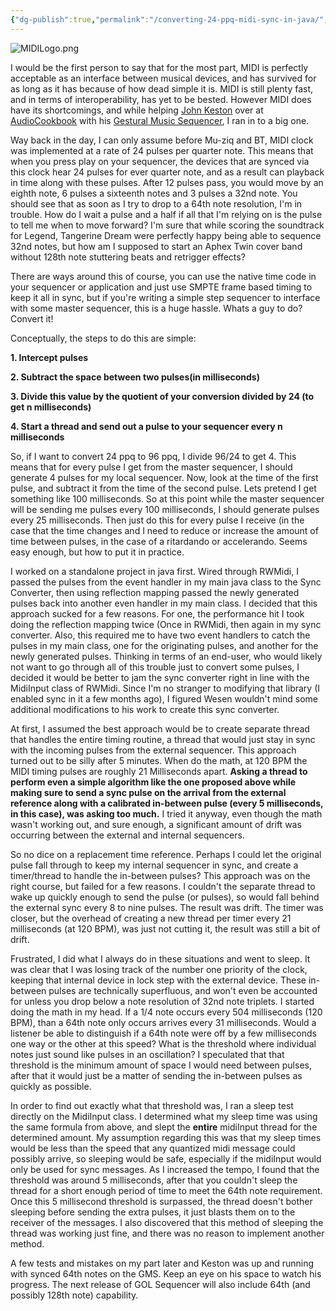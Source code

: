 ```yaml
---
{"dg-publish":true,"permalink":"/converting-24-ppq-midi-sync-in-java/","title":"Converting 24PPQ Midi Sync in Java/Processing","tags":["code","java","music","processing"],"created":"2009-05-11T03:20:11+00:00","updated":"2025-01-24T20:03:31.770-05:00"}
---
```


![MIDILogo.png](/img/user/assets/MIDILogo.png)

I would be the first person to say that for the most part, MIDI is perfectly acceptable as an interface between musical devices, and has survived for as long as it has because of how dead simple it is. MIDI is still plenty fast, and in terms of interoperability, has yet to be bested. However MIDI does have its shortcomings, and while helping [John Keston](http://audiocookbook.org/contributors/) over at [AudioCookbook](http://audiocookbook.org) with his [Gestural Music Sequencer](http://audiocookbook.org/sound_design/gms-live-loop-experiment/), I ran in to a big one.

Way back in the day, I can only assume before Mu-ziq and BT, MIDI clock was implemented at a rate of 24 pulses per quarter note. This means that when you press play on your sequencer, the devices that are synced via this clock hear 24 pulses for ever quarter note, and as a result can playback in time along with these pulses. After 12 pulses pass, you would move by an eighth note, 6 pulses a sixteenth notes and 3 pulses a 32nd note. You should see that as soon as I try to drop to a 64th note resolution, I'm in trouble. How do I wait a pulse and a half if all that I'm relying on is the pulse to tell me when to move forward? I'm sure that while scoring the soundtrack for Legend, Tangerine Dream were perfectly happy being able to sequence 32nd notes, but how am I supposed to start an Aphex Twin cover band without 128th note stuttering beats and retrigger effects?

There are ways around this of course, you can use the native time code in your sequencer or application and just use SMPTE frame based timing to keep it all in sync, but if you're writing a simple step sequencer to interface with some master sequencer, this is a huge hassle. Whats a guy to do? Convert it!

Conceptually, the steps to do this are simple:

**1. Intercept pulses**

**2. Subtract the space between two pulses(in milliseconds)**

**3. Divide this value by the quotient of your conversion divided by 24 (to get n milliseconds)**

**4. Start a thread and send out a pulse to your sequencer every n milliseconds**

So, if I want to convert 24 ppq to 96 ppq, I divide 96/24 to get 4. This means that for every pulse I get from the master sequencer, I should generate 4 pulses for my local sequencer. Now, look at the time of the first pulse, and subtract it from the time of the second pulse. Lets pretend I get something like 100 milliseconds. So at this point while the master sequencer will be sending me pulses every 100 milliseconds, I should generate pulses every 25 milliseconds. Then just do this for every pulse I receive (in the case that the time changes and I need to reduce or increase the amount of time between pulses, in the case of a ritardando or accelerando. Seems easy enough, but how to put it in practice.

I worked on a standalone project in java first. Wired through RWMidi, I passed the pulses from the event handler in my main java class to the Sync Converter, then using reflection mapping passed the newly generated pulses back into another even handler in my main class. I decided that this approach sucked for a few reasons. For one, the performance hit I took doing the reflection mapping twice (Once in RWMidi, then again in my sync converter. Also, this required me to have two event handlers to catch the pulses in my main class, one for the originating pulses, and another for the newly generated pulses. Thinking in terms of an end-user, who would likely not want to go through all of this trouble just to convert some pulses, I decided it would be better to jam the sync converter right in line with the MidiInput class of RWMidi. Since I'm no stranger to modifying that library (I enabled sync in it a few months ago), I figured Wesen wouldn't mind some additional modifications to his work to create this sync converter.

At first, I assumed the best approach would be to create separate thread that handles the entire timing routine, a thread that would just stay in sync with the incoming pulses from the external sequencer. This approach turned out to be silly after 5 minutes. When do the math, at 120 BPM the MIDI timing pulses are roughly 21 Milliseconds apart. **Asking a thread to perform even a simple algorithm like the one proposed above while making sure to send a sync pulse on the arrival from the external reference along with a calibrated in-between pulse (every 5 milliseconds, in this case), was asking too much.** I tried it anyway, even though the math wasn't working out, and sure enough, a significant amount of drift was occurring between the external and internal sequencers.

So no dice on a replacement time reference. Perhaps I could let the original pulse fall through to keep my internal sequencer in sync, and create a timer/thread to handle the in-between pulses? This approach was on the right course, but failed for a few reasons. I couldn't the separate thread to wake up quickly enough to send the pulse (or pulses), so would fall behind the external sync every 8 to nine pulses. The result was drift. The timer was closer, but the overhead of creating a new thread per timer every 21 milliseconds (at 120 BPM), was just not cutting it, the result was still a bit of drift.

Frustrated, I did what I always do in these situations and went to sleep. It was clear that I was losing track of the number one priority of the clock, keeping that internal device in lock step with the external device. These in-between pulses are technically superfluous, and won't even be accounted for unless you drop below a note resolution of 32nd note triplets. I started doing the math in my head. If a 1/4 note occurs every 504 milliseconds (120 BPM), than a 64th note only occurs arrives every 31 milliseconds. Would a listener be able to distinguish if a 64th note were off by a few milliseconds one way or the other at this speed? What is the threshold where individual notes just sound like pulses in an oscillation? I speculated that that threshold is the minimum amount of space I would need between pulses, after that it would just be a matter of sending the in-between pulses as quickly as possible.

In order to find out exactly what that threshold was, I ran a sleep test directly on the MidiInput class. I determined what my sleep time was using the same formula from above, and slept the **entire** midiInput thread for the determined amount. My assumption regarding this was that my sleep times would be less than the speed that any quantized midi message could possibly arrive, so sleeping would be safe, especially if the midiInput would only be used for sync messages. As I increased the tempo, I found that the threshold was around 5 milliseconds, after that you couldn't sleep the thread for a short enough period of time to meet the 64th note requirement. Once this 5 millisecond threshold is surpassed, the thread doesn't bother sleeping before sending the extra pulses, it just blasts them on to the receiver of the messages. I also discovered that this method of sleeping the thread was working just fine, and there was no reason to implement another method.

A few tests and mistakes on my part later and Keston was up and running with synced 64th notes on the GMS. Keep an eye on his space to watch his progress. The next release of GOL Sequencer will also include 64th (and possibly 128th note) capability.
